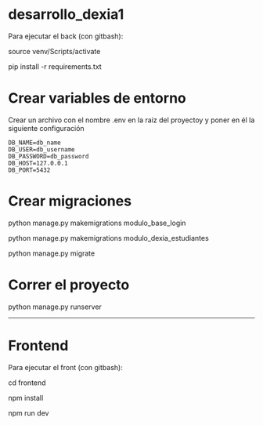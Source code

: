 # desarrollo_dexia1

Para ejecutar el back (con gitbash):

source venv/Scripts/activate

pip install -r requirements.txt


# Crear variables de entorno

Crear un archivo con el nombre .env en la raiz del proyectoy y poner en él la siguiente configuración

```
DB_NAME=db_name
DB_USER=db_username
DB_PASSWORD=db_password
DB_HOST=127.0.0.1
DB_PORT=5432
```

# Crear migraciones

python manage.py makemigrations modulo_base_login

python manage.py makemigrations modulo_dexia_estudiantes 

python manage.py migrate

# Correr el proyecto

python manage.py runserver

--------------------------------------------------------------

# Frontend

Para ejecutar el front (con gitbash):

cd frontend

npm install

npm run dev

